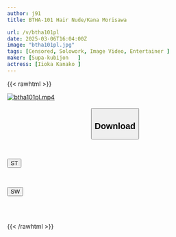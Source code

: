 ```yaml
---
author: j91
title: BTHA-101 Hair Nude/Kana Morisawa

url: /v/btha101pl
date: 2025-03-06T16:04:00Z
image: "btha101pl.jpg"
tags: [Censored, Solowork, Image Video, Entertainer	]
maker: [Supa-kubijon   ]
actress: [Iioka Kanako ]
---
```



{{< rawhtml >}}

<div class="video" data-videoid="vPqj4qyAvzF4xye">
    <a href="javascript:;">
        <img src="/v/btha101pl/btha101pl.jpg" width="WIDTH" height="HEIGHT" alt="btha101pl.mp4" loading="lazy">
    </a>
</div>

<script type="text/javascript" src="https://j91.asia/asset/on-demand-st.js"></script>

<br>
  <link rel="stylesheet" href="https://j91.asia/asset/bs5.css">
  
  <center>
  <button class="btn btn-primary" type="button" data-bs-toggle="collapse" data-bs-target=".multi-collapse" aria-expanded="false" aria-controls="multiCollapseExample1 multiCollapseExample2"><h2>Download</h2></button></center>
</p>
<div class="row">
  <div class="col">
    <div class="collapse multi-collapse" id="multiCollapseExample1">
      <div class="card card-body">
	      	      <br>
<div class="buttons">  
<p><a href="/v/btha101pl/st.html" target="_blank"><button class="btn-hover color-3"><i class="fa fa-download"></i> ST</button></a></p></div>
    </div>
  </div>
</div>
  <div class="col">
    <div class="collapse multi-collapse" id="multiCollapseExample2">
      <div class="card card-body">
	      <br>
<div class="buttons">
<p><a href="/v/btha101pl/sw.html" target="_blank"><button class="btn-hover color-2"><i class="fa fa-download"></i> SW</button></a></p></div>
<br><br>
      </div>
    </div>
  </div>
</div>

{{< /rawhtml >}}